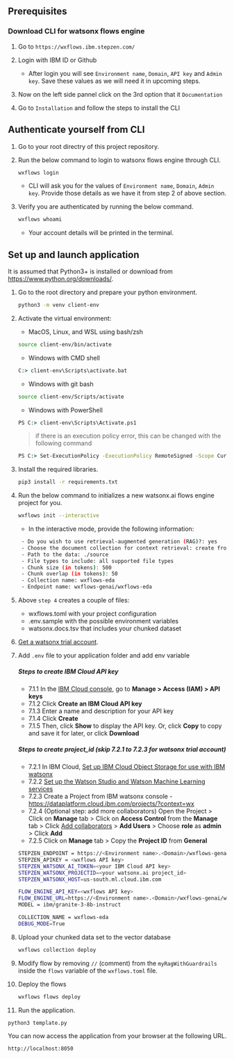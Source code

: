## Prerequisites

### Download CLI for watsonx flows engine

1. Go to `https://wxflows.ibm.stepzen.com/`

2. Login with IBM ID or Github

   - After login you will see `Environment name`, `Domain`, `API key` and `Admin key`. Save these values as we will need it in upcoming steps.

3. Now on the left side pannel click on the 3rd option that it `Documentation`
4. Go to `Installation` and follow the steps to install the CLI

## Authenticate yourself from CLI

1. Go to your root directry of this project repository.
2. Run the below command to login to watsonx flows engine through CLI.

   ```sh
   wxflows login
   ```

   - CLI will ask you for the values of `Environment name`, `Domain`, `Admin key`. Provide those details as we have it from step 2 of above section.

3. Verify you are authenticated by running the below command.

   ```sh
   wxflows whoami
   ```

   - Your account details will be printed in the terminal.

## Set up and launch application

It is assumed that Python3+ is installed or download from <https://www.python.org/downloads/>.

1. Go to the root directory and prepare your python environment.

   ```sh
   python3 -m venv client-env
   ```

2. Activate the virtual environment:

   - MacOS, Linux, and WSL using bash/zsh

   ```sh
   source client-env/bin/activate
   ```

   - Windows with CMD shell

   ```cmd
   C:> client-env\Scripts\activate.bat
   ```

   - Windows with git bash

   ```sh
   source client-env/Scripts/activate
   ```

   - Windows with PowerShell

   ```cmd
   PS C:> client-env\Scripts\Activate.ps1
   ```

   > if there is an execution policy error, this can be changed with the following command

   ```cmd
   PS C:> Set-ExecutionPolicy -ExecutionPolicy RemoteSigned -Scope CurrentUser
   ```

3. Install the required libraries.

   ```sh
   pip3 install -r requirements.txt
   ```

4. Run the below command to initializes a new watsonx.ai flows engine project for you.

   ```sh
   wxflows init --interactive
   ```

   - In the interactive mode, provide the following information:

    ```sh
     - Do you wish to use retrieval-augmented generation (RAG)?: yes
     - Choose the document collection for context retrieval: create from local data
     - Path to the data: ./source
     - File types to include: all supported file types
     - Chunk size (in tokens): 500
     - Chunk overlap (in tokens): 50
     - Collection name: wxflows-eda
     - Endpoint name: wxflows-genai/wxflows-eda
     ```

5. Above `step 4` creates a couple of files:

   - wxflows.toml with your project configuration
   - .env.sample with the possible environment variables
   - watsonx.docs.tsv that includes your chunked dataset

6. [Get a watsonx trial account](https://dataplatform.cloud.ibm.com/registration/stepone?context=wx).

7. Add `.env` file to your application folder and add env variable

   ##### Steps to create IBM Cloud API key

   - 7.1.1 In the [IBM Cloud console](https://cloud.ibm.com/), go to **Manage > Access (IAM) > API keys**
   - 7.1.2 Click **Create an IBM Cloud API key**
   - 7.1.3 Enter a name and description for your API key
   - 7.1.4 Click **Create**
   - 7.1.5 Then, click **Show** to display the API key. Or, click **Copy** to copy and save it for later, or click **Download**

   ##### Steps to create project_id (skip 7.2.1 to 7.2.3 for watsonx trial account)

   - 7.2.1 In IBM Cloud, [Set up IBM Cloud Object Storage for use with IBM watsonx](https://dataplatform.cloud.ibm.com/docs/content/wsj/console/wdp_admin_cos.html?context=wx&audience=wdp)
   - 7.2.2 [Set up the Watson Studio and Watson Machine Learning services](https://dataplatform.cloud.ibm.com/docs/content/wsj/getting-started/set-up-ws.html?context=wx&audience=wdp)
   - 7.2.3 Create a Project from IBM watsonx console - <https://dataplatform.cloud.ibm.com/projects/?context=wx>
   - 7.2.4 (Optional step: add more collaborators) Open the Project > Click on **Manage** tab > Click on **Access Control** from the **Manage** tab > Click [Add collaborators](https://dataplatform.cloud.ibm.com/docs/content/wsj/getting-started/collaborate.html?context=wx&audience=wdp#add-collaborators) > **Add Users** > Choose **role** as **admin** > Click **Add**
   - 7.2.5 Click on **Manage** tab > Copy the **Project ID** from **General**

   ```sh
   STEPZEN_ENDPOINT = https://<Environment name>.<Domain>/wxflows-genai/wxflows-eda/graphql
   STEPZEN_APIKEY = <wxflows API key>
   STEPZEN_WATSONX_AI_TOKEN=<your IBM Cloud API key>
   STEPZEN_WATSONX_PROJECTID=<your watsonx.ai project_id>
   STEPZEN_WATSONX_HOST=us-south.ml.cloud.ibm.com

   FLOW_ENGINE_API_KEY=<wxflows API key>
   FLOW_ENGINE_URL=https://<Environment name>.<Domain>/wxflows-genai/wxflows-eda/graphql
   MODEL = ibm/granite-3-8b-instruct

   COLLECTION_NAME = wxflows-eda
   DEBUG_MODE=True
   ```

8. Upload your chunked data set to the vector database

   ```sh
   wxflows collection deploy
   ```

9. Modify flow by removing `//` (comment) from the `myRagWithGuardrails` inside the `flows` variable of the `wxflows.toml` file.

10. Deploy the flows

    ```sh
    wxflows flows deploy
    ```

11. Run the application.

```sh
python3 template.py
```

You can now access the application from your browser at the following URL.

```url
http://localhost:8050
```
